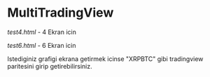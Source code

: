 # MultiTradingView

*test4.html* - 4 Ekran icin

*test6.html* - 6 Ekran icin

Istediginiz grafigi ekrana getirmek icinse "XRPBTC" gibi tradingview paritesini girip getirebilirsiniz.
